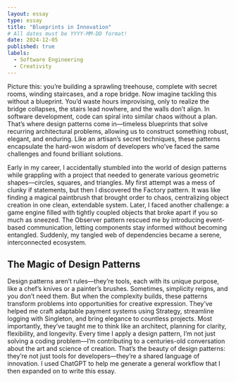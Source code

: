 ```yaml
---
layout: essay
type: essay
title: "Blueprints in Innovation"
# All dates must be YYYY-MM-DD format!
date: 2024-12-05
published: true
labels:
  - Software Engineering
  - Creativity
---
```


  Picture this: you’re building a sprawling treehouse, complete with secret rooms, winding staircases, and a rope bridge. Now imagine tackling this without a blueprint. You’d waste hours improvising, only to realize the bridge collapses, the stairs lead nowhere, and the walls don’t align. In software development, code can spiral into similar chaos without a plan. That’s where design patterns come in—timeless blueprints that solve recurring architectural problems, allowing us to construct something robust, elegant, and enduring. Like an artisan’s secret techniques, these patterns encapsulate the hard-won wisdom of developers who’ve faced the same challenges and found brilliant solutions.

  Early in my career, I accidentally stumbled into the world of design patterns while grappling with a project that needed to generate various geometric shapes—circles, squares, and triangles. My first attempt was a mess of clunky if statements, but then I discovered the Factory pattern. It was like finding a magical paintbrush that brought order to chaos, centralizing object creation in one clean, extendable system. Later, I faced another challenge: a game engine filled with tightly coupled objects that broke apart if you so much as sneezed. The Observer pattern rescued me by introducing event-based communication, letting components stay informed without becoming entangled. Suddenly, my tangled web of dependencies became a serene, interconnected ecosystem.

## The Magic of Design Patterns

  Design patterns aren’t rules—they’re tools, each with its unique purpose, like a chef’s knives or a painter’s brushes. Sometimes, simplicity reigns, and you don’t need them. But when the complexity builds, these patterns transform problems into opportunities for creative expression. They’ve helped me craft adaptable payment systems using Strategy, streamline logging with Singleton, and bring elegance to countless projects. Most importantly, they’ve taught me to think like an architect, planning for clarity, flexibility, and longevity. Every time I apply a design pattern, I’m not just solving a coding problem—I’m contributing to a centuries-old conversation about the art and science of creation. That’s the beauty of design patterns: they’re not just tools for developers—they’re a shared language of innovation.
I used ChatGPT to help me generate a general workflow that I then expanded on to write this essay.
